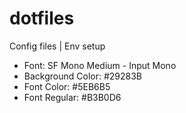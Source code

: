 # dotfiles
Config files | Env setup

- Font: SF Mono Medium - Input Mono
- Background Color: #29283B
- Font Color: #5EB6B5
- Font Regular: #B3B0D6
